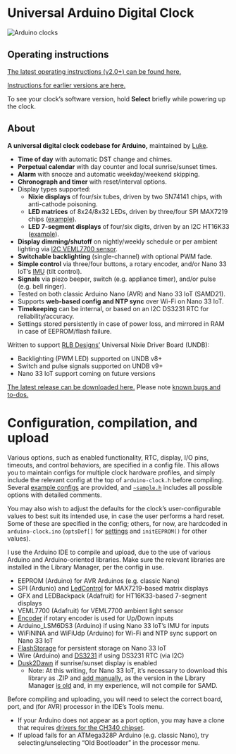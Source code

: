 # Universal Arduino Digital Clock

![Arduino clocks](https://theclockspot.com/arduino-clock.jpg)

## Operating instructions

[The latest operating instructions (v2.0+) can be found here.](https://github.com/clockspot/arduino-clock/blob/master/INSTRUCTIONS.md)

[Instructions for earlier versions are here.](https://github.com/clockspot/arduino-clock/releases)

To see your clock’s software version, hold **Select** briefly while powering up the clock.

## About

**A universal digital clock codebase for Arduino,** maintained by [Luke](https://theclockspot.com).

* **Time of day** with automatic DST change and chimes.
* **Perpetual calendar** with day counter and local sunrise/sunset times.
* **Alarm** with snooze and automatic weekday/weekend skipping.
* **Chronograph and timer** with reset/interval options.
* Display types supported:
  * **Nixie displays** of four/six tubes, driven by two SN74141 chips, with anti-cathode poisoning.
  * **LED matrices** of 8x24/8x32 LEDs, driven by three/four SPI MAX7219 chips ([example](https://www.amazon.com/HiLetgo-MAX7219-Arduino-Microcontroller-Display/dp/B07FFV537V/)).
  * **LED 7-segment displays** of four/six digits, driven by an I2C HT16K33 ([example](https://learn.adafruit.com/adafruit-led-backpack/1-2-inch-7-segment-backpack)).
* **Display dimming/shutoff** on nightly/weekly schedule or per ambient lighting via [I2C VEML7700 sensor](https://learn.adafruit.com/adafruit-veml7700).
* **Switchable backlighting** (single-channel) with optional PWM fade.
* **Simple control** via three/four buttons, a rotary encoder, and/or Nano 33 IoT’s [IMU](https://en.wikipedia.org/wiki/Inertial_measurement_unit) (tilt control).
* **Signals** via piezo beeper, switch (e.g. appliance timer), and/or pulse (e.g. bell ringer).
* Tested on both classic Arduino Nano (AVR) and Nano 33 IoT (SAMD21).
* Supports **web-based config and NTP sync** over Wi-Fi on Nano 33 IoT.
* **Timekeeping** can be internal, or based on an I2C DS3231 RTC for reliability/accuracy.
* Settings stored persistently in case of power loss, and mirrored in RAM in case of EEPROM/flash failure.

Written to support [RLB Designs’](http://rlb-designs.com/) Universal Nixie Driver Board (UNDB):

* Backlighting (PWM LED) supported on UNDB v8+
* Switch and pulse signals supported on UNDB v9+
* Nano 33 IoT support coming on future versions

[The latest release can be downloaded here.](https://github.com/clockspot/arduino-clock/releases) Please note [known bugs and to-dos.](https://github.com/clockspot/arduino-clock/blob/master/TODO.md)

# Configuration, compilation, and upload

Various options, such as enabled functionality, RTC, display, I/O pins, timeouts, and control behaviors, are specified in a config file. This allows you to maintain configs for multiple clock hardware profiles, and simply include the relevant config at the top of `arduino-clock.h` before compiling. Several [example configs](https://github.com/clockspot/arduino-clock/tree/master/arduino-clock/configs) are provided, and [`~sample.h`](https://github.com/clockspot/arduino-clock/blob/master/arduino-clock/configs/%7Esample.h) includes all possible options with detailed comments.

You may also wish to adjust the defaults for the clock’s user-configurable values to best suit its intended use, in case the user performs a hard reset. Some of these are specified in the config; others, for now, are hardcoded in `arduino-clock.ino` (`optsDef[]` for [settings](https://github.com/clockspot/arduino-clock/blob/master/INSTRUCTIONS.md#settings-menu) and `initEEPROM()` for other values).

I use the Arduino IDE to compile and upload, due to the use of various Arduino and Arduino-oriented libraries. Make sure the relevant libraries are installed in the Library Manager, per the config in use.

* EEPROM (Arduino) for AVR Arduinos (e.g. classic Nano)
* SPI (Ardunio) and [LedControl](http://wayoda.github.io/LedControl) for MAX7219-based matrix displays
* GFX and LEDBackpack (Adafruit) for HT16K33-based 7-segment displays
* VEML7700 (Adafruit) for VEML7700 ambient light sensor
* [Encoder](https://github.com/PaulStoffregen/Encoder) if rotary encoder is used for Up/Down inputs
* Arduino_LSM6DS3 (Arduino) if using Nano 33 IoT’s IMU for inputs
* WiFiNINA and WiFiUdp (Arduino) for Wi-Fi and NTP sync support on Nano 33 IoT
* [FlashStorage](https://github.com/cmaglie/FlashStorage/) for persistent storage on Nano 33 IoT
* Wire (Arduino) and [DS3231](https://github.com/NorthernWidget/DS3231) if using DS3231 RTC (via I2C)
* [Dusk2Dawn](https://github.com/dmkishi/Dusk2Dawn) if sunrise/sunset display is enabled
  * Note: At this writing, for Nano 33 IoT, it’s necessary to download this library as .ZIP and [add manually](https://www.arduino.cc/en/guide/libraries#toc4), as the version in the Library Manager [is old](https://forum.arduino.cc/index.php?topic=479550.msg3852574#msg3852574) and, in my experience, will not compile for SAMD.

Before compiling and uploading, you will need to select the correct board, port, and (for AVR) processor in the IDE’s Tools menu.

* If your Arduino does not appear as a port option, you may have a clone that requires [drivers for the CH340 chipset](https://sparks.gogo.co.nz/ch340.html).
* If upload fails for an ATMega328P Arduino (e.g. classic Nano), try selecting/unselecting “Old Bootloader” in the processor menu.